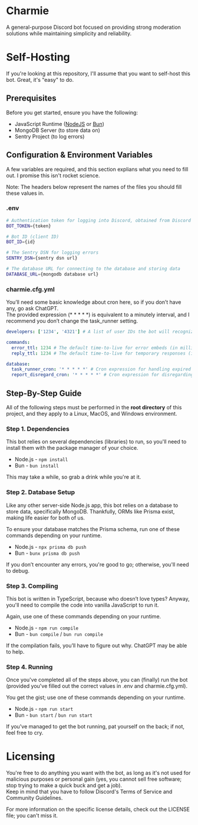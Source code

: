 
# Charmie  
A general-purpose Discord bot focused on providing strong moderation solutions while maintaining simplicity and reliability.

# Self-Hosting  
If you're looking at this repository, I'll assume that you want to self-host this bot. Great, it's "easy" to do.  

## Prerequisites
Before you get started, ensure you have the following:

- JavaScript Runtime ([NodeJS](https://nodejs.org/) or [Bun](https://bun.sh/))
- MongoDB Server (to store data on)
- Sentry Project (to log errors)

## Configuration & Environment Variables  
A few variables are required, and this section explians what you need to fill out. I promise this isn't rocket science.

Note: The headers below represent the names of the files you should fill these values in.

### .env

```bash
# Authentication token for logging into Discord, obtained from Discord's developer portal  
BOT_TOKEN={token}

# Bot ID (client ID)  
BOT_ID={id}

# The Sentry DSN for logging errors  
SENTRY_DSN={sentry dsn url}

# The database URL for connecting to the database and storing data  
DATABASE_URL={mongodb database url}
```

### charmie.cfg.yml  
You’ll need some basic knowledge about cron here, so if you don’t have any, go ask ChatGPT.  
The provided expression (* * * * *) is equivalent to a minutely interval, and I recommend you don’t change the task_runner setting.

```yaml
developers: ['1234', '4321'] # A list of user IDs the bot will recognize as developers

commands:  
  error_ttl: 1234 # The default time-to-live for error embeds (in milliseconds)  
  reply_ttl: 1234 # The default time-to-live for temporary responses (in milliseconds)

database:  
  task_runner_cron: '* * * * *' # Cron expression for handling expired punishments  
  report_disregard_cron: '* * * * *' # Cron expression for disregarding expired reports
```

## Step-By-Step Guide
All of the following steps must be performed in the **root directory** of this project, and they apply to a Linux, MacOS, and Windows environment.

### Step 1. Dependencies  
This bot relies on several dependencies (libraries) to run, so you'll need to install them with the package manager of your choice.  
- Node.js - `npm install`
- Bun - `bun install`

This may take a while, so grab a drink while you're at it.

### Step 2. Database Setup  
Like any other server-side Node.js app, this bot relies on a database to store data, specifically MongoDB. Thankfully, ORMs like Prisma exist, making life easier for both of us.

To ensure your database matches the Prisma schema, run one of these commands depending on your runtime.  
- Node.js - `npx prisma db push`
- Bun - `bunx prisma db push`

If you don’t encounter any errors, you're good to go; otherwise, you'll need to debug.

### Step 3. Compiling  
This bot is written in TypeScript, because who doesn’t love types? Anyway, you'll need to compile the code into vanilla JavaScript to run it.

Again, use one of these commands depending on your runtime.  
- Node.js - `npm run compile`
- Bun - `bun compile` / `bun run compile`

If the compilation fails, you’ll have to figure out why. ChatGPT may be able to help.

### Step 4. Running  
Once you've completed all of the steps above, you can (finally) run the bot (provided you've filled out the correct values in .env and charmie.cfg.yml).

You get the gist; use one of these commands depending on your runtime.  
- Node.js - `npm run start`
- Bun - `bun start` / `bun run start`

If you've managed to get the bot running, pat yourself on the back; if not, feel free to cry.

# Licensing  
You're free to do anything you want with the bot, as long as it's not used for malicious purposes or personal gain (yes, you cannot sell free software; stop trying to make a quick buck and get a job).  
Keep in mind that you have to follow Discord's Terms of Service and Community Guidelines.

For more information on the specific license details, check out the LICENSE file; you can't miss it.
